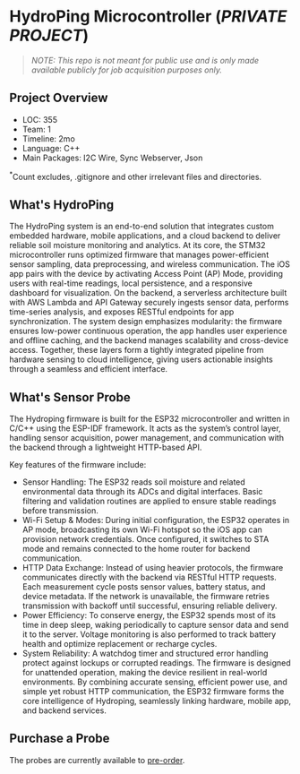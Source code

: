 # HydroPing Microcontroller (_PRIVATE PROJECT_)

> _NOTE: This repo is not meant for public use and is only made available publicly for job acquisition purposes only._

**Project Overview**
---
- LOC: 355
- Team: 1
- Timeline: 2mo
- Language: C++
- Main Packages: I2C Wire, Sync Webserver, Json

<sup>*</sup>Count excludes, .gitignore and other irrelevant files and directories.

**What's HydroPing**
---
The HydroPing system is an end-to-end solution that integrates custom embedded hardware, mobile applications, and a cloud backend to deliver reliable soil moisture monitoring and analytics. At its core, the STM32 microcontroller runs optimized firmware that manages power-efficient sensor sampling, data preprocessing, and wireless communication. The iOS app pairs with the device by activating Access Point (AP) Mode, providing users with real-time readings, local persistence, and a responsive dashboard for visualization. On the backend, a serverless architecture built with AWS Lambda and API Gateway securely ingests sensor data, performs time-series analysis, and exposes RESTful endpoints for app synchronization. The system design emphasizes modularity: the firmware ensures low-power continuous operation, the app handles user experience and offline caching, and the backend manages scalability and cross-device access. Together, these layers form a tightly integrated pipeline from hardware sensing to cloud intelligence, giving users actionable insights through a seamless and efficient interface.


**What's Sensor Probe**
---
The Hydroping firmware is built for the ESP32 microcontroller and written in C/C++ using the ESP-IDF framework. It acts as the system’s control layer, handling sensor acquisition, power management, and communication with the backend through a lightweight HTTP-based API.

Key features of the firmware include:
- Sensor Handling: The ESP32 reads soil moisture and related environmental data through its ADCs and digital interfaces. Basic filtering and validation routines are applied to ensure stable readings before transmission.
- Wi-Fi Setup & Modes: During initial configuration, the ESP32 operates in AP mode, broadcasting its own Wi-Fi hotspot so the iOS app can provision network credentials. Once configured, it switches to STA mode and remains connected to the home router for backend communication.
- HTTP Data Exchange: Instead of using heavier protocols, the firmware communicates directly with the backend via RESTful HTTP requests. Each measurement cycle posts sensor values, battery status, and device metadata. If the network is unavailable, the firmware retries transmission with backoff until successful, ensuring reliable delivery.
- Power Efficiency: To conserve energy, the ESP32 spends most of its time in deep sleep, waking periodically to capture sensor data and send it to the server. Voltage monitoring is also performed to track battery health and optimize replacement or recharge cycles.
- System Reliability: A watchdog timer and structured error handling protect against lockups or corrupted readings. The firmware is designed for unattended operation, making the device resilient in real-world environments. By combining accurate sensing, efficient power use, and simple yet robust HTTP communication, the ESP32 firmware forms the core intelligence of Hydroping, seamlessly linking hardware, mobile app, and backend services.


**Purchase a Probe**
---
The probes are currently available to [pre-order](https://hydroping.com).
